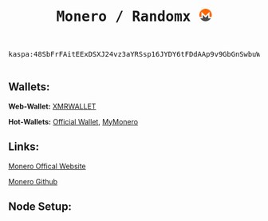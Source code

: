 <pre align="center">
  <h1><span>Monero / Randomx</span> <img src="img/monero-logo.png" alt="Logo" width="25" height="25"></h1>

<center><h>kaspa:48SbFrFAitEExDSXJ24vz3aYRSsp16JYDY6tFDdAAp9v9GbGnSwbuWfYKjdCpUcPheaepBwPqVYDoFUz6bvkgCN3CBGRBcF</h></center>
</pre>
## Wallets:

**Web-Wallet:** [XMRWALLET](https://www.xmrwallet.com/app.html#/dashboard.html)

**Hot-Wallets:** [Official Wallet](https://www.getmonero.org/downloads/), [MyMonero](https://mymonero.com/)


## Links:
[Monero Offical Website](https://kaspa.org/)

[Monero Github](https://github.com/kaspanet/kaspad)


## Node Setup:

